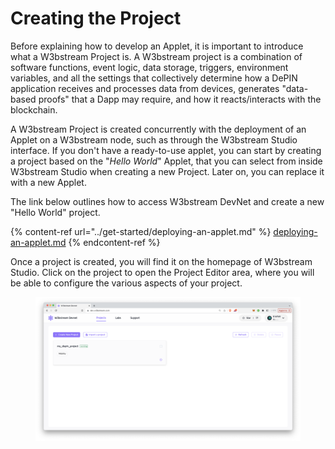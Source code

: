 # Creating the Project

Before explaining how to develop an Applet, it is important to introduce what a W3bstream Project is. A W3bstream project is a combination of software functions, event logic, data storage, triggers, environment variables, and all the settings that collectively determine how a DePIN application receives and processes data from devices, generates "data-based proofs" that a Dapp may require, and how it reacts/interacts with the blockchain.



A W3bstream Project is created concurrently with the deployment of an Applet on a W3bstream node, such as through the W3bstream Studio interface. If you don't have a ready-to-use applet, you can start by creating a project based on the "_Hello World_" Applet, that you can select from inside W3bstream Studio when creating a new Project. Later on, you can replace it with a new Applet.

The link below outlines how to access W3bstream DevNet and create a new "Hello World" project.

{% content-ref url="../get-started/deploying-an-applet.md" %}
[deploying-an-applet.md](../get-started/deploying-an-applet.md)
{% endcontent-ref %}

Once a project is created, you will find it on the homepage of W3bstream Studio. Click on the project to open the Project Editor area, where you will be able to configure the various aspects of your project.

<figure><img src="../.gitbook/assets/image (1) (7).png" alt=""><figcaption></figcaption></figure>
